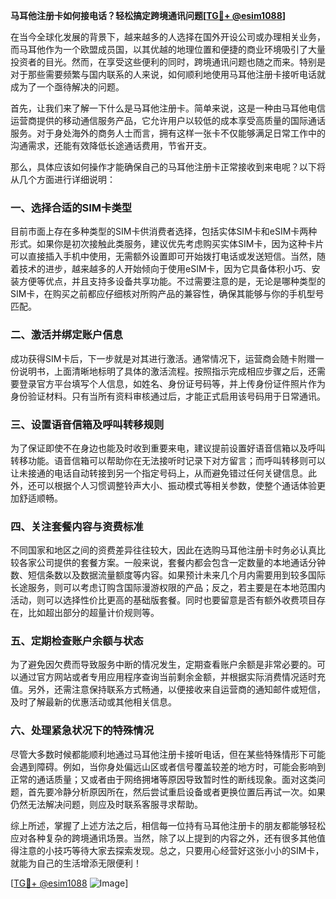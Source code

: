 **马耳他注册卡如何接电话？轻松搞定跨境通讯问题[[TG💪+ @esim1088](https://t.me/s/esim1088)]**

在当今全球化发展的背景下，越来越多的人选择在国外开设公司或办理相关业务，而马耳他作为一个欧盟成员国，以其优越的地理位置和便捷的商业环境吸引了大量投资者的目光。然而，在享受这些便利的同时，跨境通讯问题也随之而来。特别是对于那些需要频繁与国内联系的人来说，如何顺利地使用马耳他注册卡接听电话就成为了一个亟待解决的问题。

首先，让我们来了解一下什么是马耳他注册卡。简单来说，这是一种由马耳他电信运营商提供的移动通信服务产品，它允许用户以较低的成本享受高质量的国际通话服务。对于身处海外的商务人士而言，拥有这样一张卡不仅能够满足日常工作中的沟通需求，还能有效降低长途通话费用，节省开支。

那么，具体应该如何操作才能确保自己的马耳他注册卡正常接收到来电呢？以下将从几个方面进行详细说明：

### 一、选择合适的SIM卡类型

目前市面上存在多种类型的SIM卡供消费者选择，包括实体SIM卡和eSIM卡两种形式。如果你是初次接触此类服务，建议优先考虑购买实体SIM卡，因为这种卡片可以直接插入手机中使用，无需额外设置即可开始拨打电话或发送短信。当然，随着技术的进步，越来越多的人开始倾向于使用eSIM卡，因为它具备体积小巧、安装方便等优点，并且支持多设备共享功能。不过需要注意的是，无论是哪种类型的SIM卡，在购买之前都应仔细核对所购产品的兼容性，确保其能够与你的手机型号匹配。

### 二、激活并绑定账户信息

成功获得SIM卡后，下一步就是对其进行激活。通常情况下，运营商会随卡附赠一份说明书，上面清晰地标明了具体的激活流程。按照指示完成相应步骤之后，还需要登录官方平台填写个人信息，如姓名、身份证号码等，并上传身份证件照片作为身份验证材料。只有当所有资料审核通过后，才能正式启用该号码用于日常通讯。

### 三、设置语音信箱及呼叫转移规则

为了保证即使不在身边也能及时收到重要来电，建议提前设置好语音信箱以及呼叫转移功能。语音信箱可以帮助你在无法接听时记录下对方留言；而呼叫转移则可以让未接通的电话自动转接到另一个指定号码上，从而避免错过任何关键信息。此外，还可以根据个人习惯调整铃声大小、振动模式等相关参数，使整个通话体验更加舒适顺畅。

### 四、关注套餐内容与资费标准

不同国家和地区之间的资费差异往往较大，因此在选购马耳他注册卡时务必认真比较各家公司提供的套餐方案。一般来说，套餐内都会包含一定数量的本地通话分钟数、短信条数以及数据流量额度等内容。如果预计未来几个月内需要用到较多国际长途服务，则可以考虑订购含国际漫游权限的产品；反之，若主要是在本地范围内活动，则可以选择性价比更高的基础版套餐。同时也要留意是否有额外收费项目存在，比如超出部分的超量计价规则等。

### 五、定期检查账户余额与状态

为了避免因欠费而导致服务中断的情况发生，定期查看账户余额是非常必要的。可以通过官方网站或者专用应用程序查询当前剩余金额，并根据实际消费情况适时充值。另外，还需注意保持联系方式畅通，以便接收来自运营商的通知邮件或短信，及时了解最新的优惠活动或其他相关信息。

### 六、处理紧急状况下的特殊情况

尽管大多数时候都能顺利地通过马耳他注册卡接听电话，但在某些特殊情形下可能会遇到障碍。例如，当你身处偏远山区或者信号覆盖较差的地方时，可能会影响到正常的通话质量；又或者由于网络拥堵等原因导致暂时性的断线现象。面对这类问题，首先要冷静分析原因所在，然后尝试重启设备或者更换位置后再试一次。如果仍然无法解决问题，则应及时联系客服寻求帮助。

综上所述，掌握了上述方法之后，相信每一位持有马耳他注册卡的朋友都能够轻松应对各种复杂的跨境通讯场景。当然，除了以上提到的内容之外，还有很多其他值得注意的小技巧等待大家去探索发现。总之，只要用心经营好这张小小的SIM卡，就能为自己的生活增添无限便利！

[[TG💪+ @esim1088](https://t.me/s/esim1088) ![Image](https://i.postimg.cc/4NQfJmqS/Snipaste-2025-05-13-00-14-12.png)]